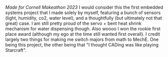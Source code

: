 *Made for Cornell Makeathon 2023*
I would consider this the first embedded systems project that I made solely by myself, featuring a bunch of sensors (light, humidity, co2, water level), and a thoughtfully (but ultimately not that great) case. I am still pretty proud of the servo + bent heat shrink mechanism for water dispensing though. Also woooo I won the rookie first place award (although my ego at the time still wanted first overall).
I credit largely two things for making me switch majors from math to MechE. One being this project, the other being that "I thought CADing was like playing Starcraft". 